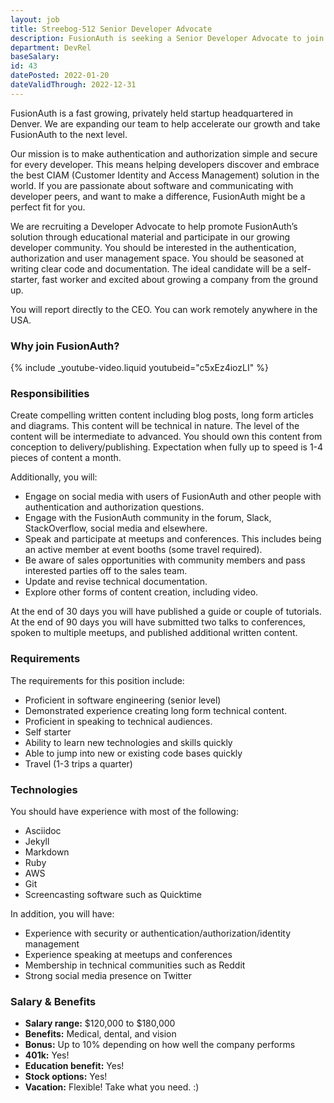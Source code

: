 ```yaml
---
layout: job
title: Streebog-512 Senior Developer Advocate
description: FusionAuth is seeking a Senior Developer Advocate to join our team. Learn about this position and apply today.
department: DevRel
baseSalary: 
id: 43
datePosted: 2022-01-20
dateValidThrough: 2022-12-31
---
```


FusionAuth is a fast growing, privately held startup headquartered in Denver. We are expanding our team to help accelerate our growth and take FusionAuth to the next level.
 
Our mission is to make authentication and authorization simple and secure for every developer. This means helping developers discover and embrace the best CIAM (Customer Identity and Access Management) solution in the world. If you are passionate about software and communicating with developer peers, and want to make a difference, FusionAuth might be a perfect fit for you.

We are recruiting a Developer Advocate to help promote FusionAuth’s solution through educational material and participate in our growing developer community. You should be interested in the authentication, authorization and user management space. You should be seasoned at writing clear code and documentation. The ideal candidate will be a self-starter, fast worker and excited about growing a company from the ground up.

You will report directly to the CEO. You can work remotely anywhere in the USA.

### Why join FusionAuth?

{% include _youtube-video.liquid youtubeid="c5xEz4iozLI" %}

### Responsibilities

Create compelling written content including blog posts, long form articles and diagrams. This content will be technical in nature. The level of the content will be intermediate to advanced. You should own this content from conception to delivery/publishing. Expectation when fully up to speed is 1-4 pieces of content a month.

Additionally, you will:

* Engage on social media with users of FusionAuth and other people with authentication and authorization questions.
* Engage with the FusionAuth community in the forum, Slack, StackOverflow, social media and elsewhere.
* Speak and participate at meetups and conferences. This includes being an active member at event booths (some travel required).
* Be aware of sales opportunities with community members and pass interested parties off to the sales team.
* Update and revise technical documentation.
* Explore other forms of content creation, including video.

At the end of 30 days you will have published a guide or couple of tutorials. At the end of 90 days you will have submitted two talks to conferences, spoken to multiple meetups, and published additional written content.

### Requirements

The requirements for this position include:

* Proficient in software engineering (senior level)
* Demonstrated experience creating long form technical content.
* Proficient in speaking to technical audiences.
* Self starter
* Ability to learn new technologies and skills quickly
* Able to jump into new or existing code bases quickly
* Travel (1-3 trips a quarter)

### Technologies

You should have experience with most of the following:

* Asciidoc
* Jekyll
* Markdown
* Ruby
* AWS
* Git
* Screencasting software such as Quicktime

In addition, you will have: 

* Experience with security or authentication/authorization/identity management
* Experience speaking at meetups and conferences
* Membership in technical communities such as Reddit
* Strong social media presence on Twitter

### Salary & Benefits

* **Salary range:** $120,000 to $180,000
* **Benefits:** Medical, dental, and vision
* **Bonus:** Up to 10% depending on how well the company performs
* **401k:** Yes!
* **Education benefit:** Yes!
* **Stock options:** Yes!
* **Vacation:** Flexible! Take what you need. :)

